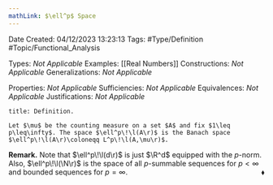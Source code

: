 ```yaml
---
mathLink: $\ell^p$ Space
---
```


<div class="topSpace"></div>

Date Created: 04/12/2023 13:23:13
Tags: #Type/Definition #Topic/Functional_Analysis

Types: <i>Not Applicable</i>
Examples: [[Real Numbers]]
Constructions: <i>Not Applicable</i>
Generalizations: <i>Not Applicable</i>

Properties: <i>Not Applicable</i>
Sufficiencies: <i>Not Applicable</i>
Equivalences: <i>Not Applicable</i>
Justifications: <i>Not Applicable</i>

``` ad-Definition
title: Definition.

Let $\mu$ be the counting measure on a set $A$ and fix $1\leq p\leq\infty$. The space $\ell^p\!\l(A\r)$ is the Banach space $\ell^p\!\l(A\r)\coloneqq L^p\!\l(A,\mu\r)$.

```

<b>Remark.</b> Note that $\ell^p\!\l(d\r)$ is just $\R^d$ equipped with the $p$-norm. Also, $\ell^p\!\l(\N\r)$ is the space of all $p$-summable sequences for $p<\infty$ and bounded sequences for $p=\infty$.<span style="float:right;">$\blacklozenge$</span>
